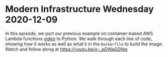 # Modern Infrastructure Wednesday 2020-12-09

In this episode, we port our previous example on container-based AWS Lambda functions [video](https://www.youtube.com/watch?v=gB9T1aW3gSk) to Python.
We walk through each line of code, showing how it works as well as what's in the `Dockerfile` to build the image.
Watch and follow along at https://youtu.be/o-_pDWaGDNw
